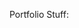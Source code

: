 Portfolio Stuff:

<!--
Notes--------------------





-------------------------
-->
<!--
* package.json {
    * Install {
        React
        React-Dom
        Morgan
        Cors
        Nodemon
        Express
        PG (postgres)
    }
    * Fix Scripts
}
* Database {
    * Create Seed.js
    * Seed db with dummy data
    * Test db
}
* Back-End {
    * Create API {
        * Index.js
        * Projects.js
        * Test API with PostMan
    }
}
* Front-End {
    *Create Public {
        * Index.html
        * Style.css
    }
    * Create React Server {
        * Styling {
            Projects.css
            Home.css
            NavBar.css
            About.css
            Skills.css
        }
        * NavBar.js
        * Index.js
        * Projects.js
        * Home.js
        * About.js
        * Skills.js
    }
}
-->
